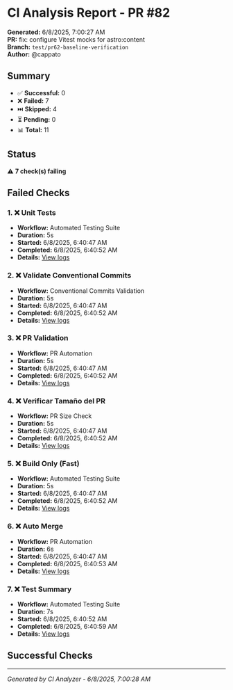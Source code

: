 # CI Analysis Report - PR #82

**Generated:** 6/8/2025, 7:00:27 AM  
**PR:** fix: configure Vitest mocks for astro:content  
**Branch:** `test/pr62-baseline-verification`  
**Author:** @cappato

## Summary

- ✅ **Successful:** 0
- ❌ **Failed:** 7
- ⏭️ **Skipped:** 4
- ⏳ **Pending:** 0
- 📊 **Total:** 11

## Status

⚠️ **7 check(s) failing**

## Failed Checks




### 1. ❌ Unit Tests

- **Workflow:** Automated Testing Suite
- **Duration:** 5s
- **Started:** 6/8/2025, 6:40:47 AM
- **Completed:** 6/8/2025, 6:40:52 AM
- **Details:** [View logs](https://github.com/cappato/astro-blog/actions/runs/15515796298/job/43682508593)


### 2. ❌ Validate Conventional Commits

- **Workflow:** Conventional Commits Validation
- **Duration:** 5s
- **Started:** 6/8/2025, 6:40:47 AM
- **Completed:** 6/8/2025, 6:40:52 AM
- **Details:** [View logs](https://github.com/cappato/astro-blog/actions/runs/15515796305/job/43682508598)


### 3. ❌ PR Validation

- **Workflow:** PR Automation
- **Duration:** 5s
- **Started:** 6/8/2025, 6:40:47 AM
- **Completed:** 6/8/2025, 6:40:52 AM
- **Details:** [View logs](https://github.com/cappato/astro-blog/actions/runs/15515796297/job/43682508609)


### 4. ❌ Verificar Tamaño del PR

- **Workflow:** PR Size Check
- **Duration:** 5s
- **Started:** 6/8/2025, 6:40:47 AM
- **Completed:** 6/8/2025, 6:40:52 AM
- **Details:** [View logs](https://github.com/cappato/astro-blog/actions/runs/15515796299/job/43682508602)


### 5. ❌ Build Only (Fast)

- **Workflow:** Automated Testing Suite
- **Duration:** 5s
- **Started:** 6/8/2025, 6:40:47 AM
- **Completed:** 6/8/2025, 6:40:52 AM
- **Details:** [View logs](https://github.com/cappato/astro-blog/actions/runs/15515796298/job/43682508592)


### 6. ❌ Auto Merge

- **Workflow:** PR Automation
- **Duration:** 6s
- **Started:** 6/8/2025, 6:40:47 AM
- **Completed:** 6/8/2025, 6:40:53 AM
- **Details:** [View logs](https://github.com/cappato/astro-blog/actions/runs/15515796297/job/43682508600)


### 7. ❌ Test Summary

- **Workflow:** Automated Testing Suite
- **Duration:** 7s
- **Started:** 6/8/2025, 6:40:52 AM
- **Completed:** 6/8/2025, 6:40:59 AM
- **Details:** [View logs](https://github.com/cappato/astro-blog/actions/runs/15515796298/job/43682510371)



## Successful Checks



---
*Generated by CI Analyzer - 6/8/2025, 7:00:28 AM*
